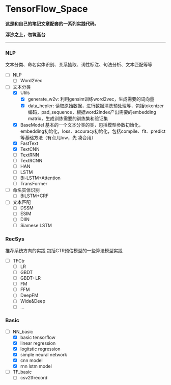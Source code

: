 # TensorFlow_Space

**这是和自己的笔记文章配套的一系列实践代码。**

**浮沙之上，勿筑高台**

---

### NLP

文本分类、命名实体识别、关系抽取、词性标注、句法分析、文本匹配等等

* [ ] NLP
    * [ ] Word2Vec  
* [ ] 文本分类
    * [x] Utils
        * [x] generate_w2v: 利用gensim训练word2vec，生成需要的词向量
        * [x] data_hepler: 读取原始数据，进行数据清洗预处理等，包括tokenizer编码，pad_sequence，根据word2index产出需要的embedding matrix，生成训练需要的训练集和验证集
    * [x] BaseModel 基本的一个文本分类的类，包括模型参数初始化，embedding初始化，loss、accuracy初始化，包括compile、fit、predict等基础方法（有点儿low，先 凑合用）
    * [x] FastText
    * [x] TextCNN
    * [ ] TextRNN
    * [ ] TextRCNN
    * [ ] HAN
    * [ ] LSTM
    * [ ] Bi-LSTM+Attention
    * [ ] TransFormer
* [ ] 命名实体识别
    * [ ] BiLSTM+CRF
* [ ] 文本匹配
    * [ ] DSSM
    * [ ] ESIM
    * [ ] DIIN
    * [ ] Siamese LSTM

### RecSys

推荐系统方向的实践
包括CTR预估模型的一些算法模型实践

* [ ] TFCtr
    * [ ] LR  
    * [ ] GBDT  
    * [ ] GBDT+LR  
    * [ ] FM  
    * [ ] FFM  
    * [ ] DeepFM  
    * [ ] Wide&Deep  
    * [ ] ...

### Basic

* [ ] NN_basic
    * [x] basic tensorflow
    * [x] linear regression
    * [x] logitstic regression
    * [x] simple neural network
    * [x] cnn model
    * [x] rnn lstm model 
    
* [ ] TF_basic  
    * [ ] csv2tfrecord
